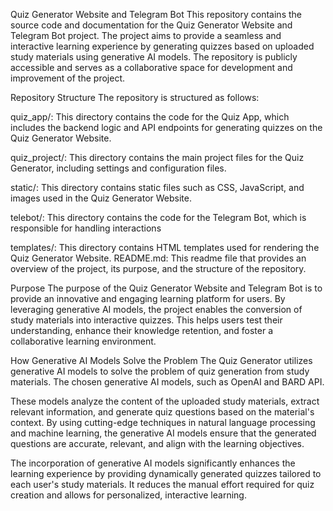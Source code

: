 Quiz Generator Website and Telegram Bot
This repository contains the source code and documentation for the Quiz Generator Website and Telegram Bot project. The project aims to provide a seamless and interactive learning experience by generating quizzes based on uploaded study materials using generative AI models. The repository is publicly accessible and serves as a collaborative space for development and improvement of the project.

Repository Structure
The repository is structured as follows:

quiz_app/: This directory contains the code for the Quiz App, which includes the backend logic and API endpoints for generating quizzes on the Quiz Generator Website.

quiz_project/: This directory contains the main project files for the Quiz Generator, including settings and configuration files.

static/: This directory contains static files such as CSS, JavaScript, and images used in the Quiz Generator Website.

telebot/: This directory contains the code for the Telegram Bot, which is responsible for handling interactions

templates/: This directory contains HTML templates used for rendering the Quiz Generator Website.
README.md: This readme file that provides an overview of the project, its purpose, and the structure of the repository.

Purpose
The purpose of the Quiz Generator Website and Telegram Bot is to provide an innovative and engaging learning platform for users. By leveraging generative AI models, the project enables the conversion of study materials into interactive quizzes. This helps users test their understanding, enhance their knowledge retention, and foster a collaborative learning environment.

How Generative AI Models Solve the Problem
The Quiz Generator utilizes generative AI models to solve the problem of quiz generation from study materials. The chosen generative AI models, such as OpenAI and BARD API.

These models analyze the content of the uploaded study materials, extract relevant information, and generate quiz questions based on the material's context. By using cutting-edge techniques in natural language processing and machine learning, the generative AI models ensure that the generated questions are accurate, relevant, and align with the learning objectives.

The incorporation of generative AI models significantly enhances the learning experience by providing dynamically generated quizzes tailored to each user's study materials. It reduces the manual effort required for quiz creation and allows for personalized, interactive learning.
